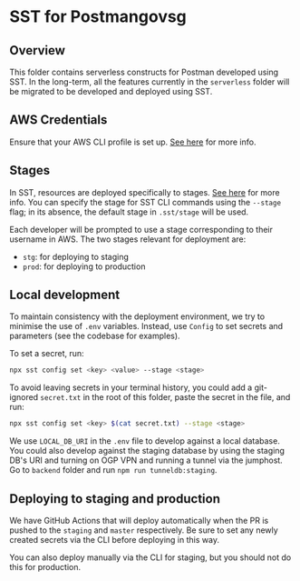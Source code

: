 # SST for Postmangovsg

## Overview

This folder contains serverless constructs for Postman developed using SST. In the long-term, all the features currently in the `serverless` folder will be migrated to be developed and deployed using SST.

## AWS Credentials

Ensure that your AWS CLI profile is set up. [See here](https://docs.sst.dev/packages/sst#aws-profile) for more info.

## Stages

In SST, resources are deployed specifically to stages. [See here](https://docs.sst.dev/advanced/environment-specific-resources) for more info. You can specify the stage for SST CLI commands using the `--stage` flag; in its absence, the default stage in `.sst/stage` will be used.

Each developer will be prompted to use a stage corresponding to their username in AWS. The two stages relevant for deployment are:

- `stg`: for deploying to staging
- `prod`: for deploying to production

## Local development

To maintain consistency with the deployment environment, we try to minimise the use of `.env` variables. Instead, use `Config` to set secrets and parameters (see the codebase for examples).

To set a secret, run:

```zsh
npx sst config set <key> <value> --stage <stage>
```

To avoid leaving secrets in your terminal history, you could add a git-ignored `secret.txt` in the root of this folder, paste the secret in the file, and run:

```zsh
npx sst config set <key> $(cat secret.txt) --stage <stage>
```

We use `LOCAL_DB_URI` in the `.env` file to develop against a local database. You could also develop against the staging database by using the staging DB's URI and turning on OGP VPN and running a tunnel via the jumphost. Go to `backend` folder and run `npm run tunneldb:staging`.

## Deploying to staging and production

We have GitHub Actions that will deploy automatically when the PR is pushed to the `staging` and `master` respectively. Be sure to set any newly created secrets via the CLI before deploying in this way.

You can also deploy manually via the CLI for staging, but you should not do this for production.
